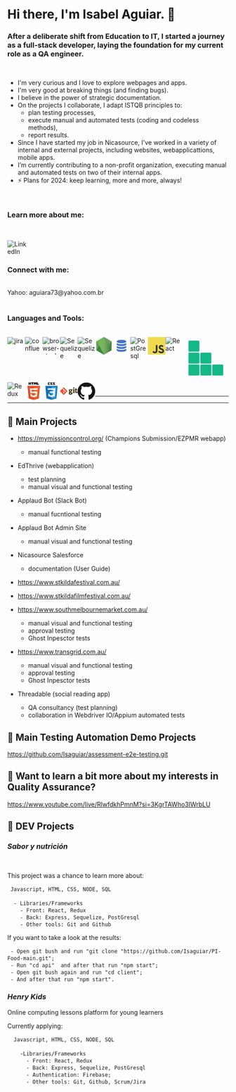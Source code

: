 # Hi there, I'm Isabel Aguiar. 👋 


### After a deliberate shift from Education to IT, I started a journey as a full-stack developer, laying the foundation for my current role as a QA engineer.
 <br />

- I'm very curious and I love to explore webpages and apps.
- I'm very good at breaking things  (and finding bugs).
- I believe in the power of strategic documentation.
- On the projects I collaborate, I adapt ISTQB principles to:
  - plan testing processes,
  - execute manual and automated tests (coding and codeless methods),
  - report results.
- Since I have started my job in Nicasource, I've worked in a variety of internal and external projects, including websites, webapplicattions, mobile apps.
- I’m currently contributing to a non-profit organization, executing manual and automated tests on two of their internal apps. 
- ⚡ Plans for 2024: keep learning, more and more, always!

<br/>


### Learn more about me:
<br/>

[<img align="left" alt=" LinkedIn" width="44px" src="https://cdn.jsdelivr.net/npm/simple-icons@v3/icons/linkedin.svg" />](https://www.linkedin.com/in/isabel-aguiar-dev)

<br />
<br />

### Connect with me:
<br/>
Yahoo:  aguiara73@yahoo.com.br

<br/>
<br/>

### Languages and Tools:
 <br />
 
<img align="left" width="40" height="40" src="https://img.icons8.com/color/48/jira.png" alt="jira"/>
<img align="left" width="40" height="40" src="https://img.icons8.com/color/48/confluence--v2.png" alt="confluence--v2"/>
<img align="left" width="40" height="40" src="https://img.icons8.com/color/48/browser-stack.png" alt="browser-stack"/>
<svg xmlns="http://www.w3.org/2000/svg" x="0px" y="0px" width="100" height="100" viewBox="0 0 48 48"
style="fill:#12B886;">
<path d="M18 18v10c0 .55-.45 1-1 1H7c-.55 0-1-.45-1-1V18c0-.55.45-1 1-1h10C17.55 17 18 17.45 18 18zM18 31v10c0 .55-.45 1-1 1H7c-.55 0-1-.45-1-1V31c0-.55.45-1 1-1h10C17.55 30 18 30.45 18 31zM18 5v10c0 .55-.45 1-1 1H7c-.55 0-1-.45-1-1V5c0-.55.45-1 1-1h10C17.55 4 18 4.45 18 5zM31 31v10c0 .55-.45 1-1 1H20c-.55 0-1-.45-1-1V31c0-.55.45-1 1-1h10C30.55 30 31 30.45 31 31zM31 18v10c0 .55-.45 1-1 1H20c-.55 0-1-.45-1-1V18c0-.55.45-1 1-1h10C30.55 17 31 17.45 31 18zM44 31v10c0 .55-.45 1-1 1H33c-.55 0-1-.45-1-1V31c0-.55.45-1 1-1h10c.55 0 1 .45 1 1z"></path>
</svg>
<img align="left" alt="Sequelize" width="40px" src="https://images.app.goo.gl/MBchezYUVyM7WznX8" />
<img align="left" alt="Sequelize" width="40px" src="https://symbols.getvecta.com/stencil_95/67_sequelize-icon.750b7635d8.svg" />
<img align="left" alt="Node.js" width="40px" src="https://raw.githubusercontent.com/github/explore/80688e429a7d4ef2fca1e82350fe8e3517d3494d/topics/nodejs/nodejs.png" />
<img align="left" alt="SQL" width="40px" src="https://raw.githubusercontent.com/github/explore/80688e429a7d4ef2fca1e82350fe8e3517d3494d/topics/sql/sql.png" />
<img align="left" alt="PostGresql" width="40px" src="https://symbols.getvecta.com/stencil_92/18_postgresql-vertical.646c2934ab.svg" />
<img align="left" alt="JavaScript" width="40px" src="https://raw.githubusercontent.com/github/explore/80688e429a7d4ef2fca1e82350fe8e3517d3494d/topics/javascript/javascript.png" />
<img align="left" alt="React" width="40px" src="C" />
<img align="left" alt="Redux" width="40px" src="https://img.icons8.com/ios/50/000000/redux.png"/>
<img align="left" alt="HTML5" width="40px" src="https://raw.githubusercontent.com/github/explore/80688e429a7d4ef2fca1e82350fe8e3517d3494d/topics/html/html.png" />
<img align="left" alt="CSS3" width="40px" src="https://raw.githubusercontent.com/github/explore/80688e429a7d4ef2fca1e82350fe8e3517d3494d/topics/css/css.png" />
<img align="left" alt="Git" width="40px" src="https://raw.githubusercontent.com/github/explore/80688e429a7d4ef2fca1e82350fe8e3517d3494d/topics/git/git.png" />
<img align="left" alt="GitHub" width="40px" src="https://raw.githubusercontent.com/github/explore/78df643247d429f6cc873026c0622819ad797942/topics/github/github.png" />

<br />
<br />

---
---

## 📕 Main Projects 
- https://mymissioncontrol.org/ (Champions Submission/EZPMR webapp)
    - manual functional testing
 
 - EdThrive (webapplication)
     - test planning
     - manual visual and functional testing

 - Applaud Bot (Slack Bot)
     - manual fucntional testing
  
 - Applaud Bot Admin Site
     - manual visual and functional testing
  
 - Nicasource Salesforce
    - documentation (User Guide)
  
- https://www.stkildafestival.com.au/
- https://www.stkildafilmfestival.com.au/
- https://www.southmelbournemarket.com.au/
  - manual visual and functional testing
  - approval testing
  - Ghost Inpesctor tests

- https://www.transgrid.com.au/
  - manual visual and functional testing
  - approval testing
  - Ghost Inpesctor tests
 
- Threadable (social reading app)
  - QA consultancy (test planning)
  - collaboration in Webdriver IO/Appium automated tests
 

## 📕 Main Testing Automation Demo Projects 

https://github.com/Isaguiar/assessment-e2e-testing.git


  



## 📕 Want to learn a bit more about my interests in Quality Assurance?

https://www.youtube.com/live/RlwfdkhPmnM?si=3KgrTAWho3IWrbLU




## 📕 DEV Projects 


### _*Sabor y nutrición*_

<br/>


This project was a chance to learn more about:
```
 Javascript, HTML, CSS, NODE, SQL
 
  - Libraries/Frameworks
    - Front: React, Redux
    - Back: Express, Sequelize, PostGresql
    - Other tools: Git and Github
 ```

If you want to take a look at the results:

 ```
  - Open git bush and run "git clone "https://github.com/Isaguiar/PI-Food-main.git";
  - Run "cd api"  and after that run "npm start";
  - Open git bush again and run "cd client";
  - And after that run "npm start".
 ```
    
  ### _*Henry Kids*_
    

   Online computing lessons platform for young learners

   Currently applying: 
  ```
    Javascript, HTML, CSS, NODE, SQL
   
      -Libraries/Frameworks
        - Front: React, Redux
        - Back: Express, Sequelize, PostGresql
        - Authentication: Firebase;
        - Other tools: Git, Github, Scrum/Jira
   ```
        
      
      
   
 








